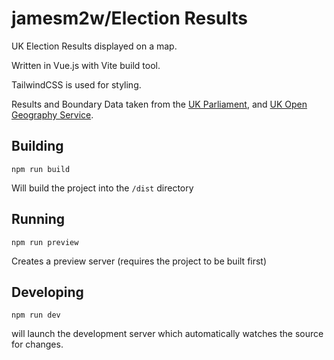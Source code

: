 # jamesm2w/Election Results

UK Election Results displayed on a map. 

Written in Vue.js with Vite build tool.

TailwindCSS is used for styling.

Results and Boundary Data taken from the [UK Parliament](https://electionresults.parliament.uk/), and [UK Open Geography Service](https://geoportal.statistics.gov.uk/datasets/westminster-parliamentary-constituencies-december-2020-uk-bgc/).

## Building
```
npm run build
```
Will build the project into the `/dist` directory

## Running
```
npm run preview
```
Creates a preview server (requires the project to be built first)

## Developing
```
npm run dev
```
will launch the development server which automatically watches the source for changes.
